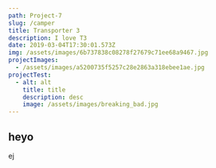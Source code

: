 ```yaml
---
path: Project-7
slug: /camper
title: Transporter 3
description: I love T3
date: 2019-03-04T17:30:01.573Z
img: /assets/images/6b737838c08278f27679c71ee68a9467.jpg
projectImages:
  - /assets/images/a5200735f5257c28e2863a318ebee1ae.jpg
projectTest:
  - alt: alt
    title: title
    description: desc
    image: /assets/images/breaking_bad.jpg
---
```

## heyo

ej
